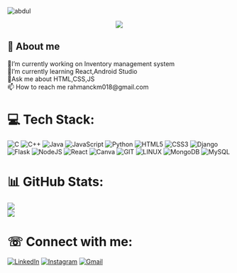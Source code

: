 
![abdul](https://github.com/Abdul-Rahman-9040/Abdul-Rahman-9040/assets/116431477/898ec541-ac81-492e-a16f-6d907f5bae3b)
<p align="center"><img src="https://i.imgur.com/A6bWGFl.gif"/></p>
<h2 align="left">💫 About me</h2> 
🔭I’m currently working on Inventory management system<br>🌱I’m currently learning React,Android Studio<br>💬Ask me about HTML,CSS,JS<br>📫 How to reach me rahmanckm018@gmail.com

# 💻 Tech Stack:
![C](https://img.shields.io/badge/c-%2300599C.svg?style=flat&logo=c&logoColor=white) ![C++](https://img.shields.io/badge/c++-%2300599C.svg?style=flat&logo=c%2B%2B&logoColor=white) ![Java](https://img.shields.io/badge/java-%23ED8B00.svg?style=flat&logo=openjdk&logoColor=white) ![JavaScript](https://img.shields.io/badge/javascript-%23323330.svg?style=flat&logo=javascript&logoColor=%23F7DF1E) ![Python](https://img.shields.io/badge/python-3670A0?style=flat&logo=python&logoColor=ffdd54) ![HTML5](https://img.shields.io/badge/html5-%23E34F26.svg?style=flat&logo=html5&logoColor=white) ![CSS3](https://img.shields.io/badge/css3-%231572B6.svg?style=flat&logo=css3&logoColor=white) ![Django](https://img.shields.io/badge/django-%23092E20.svg?style=flat&logo=django&logoColor=white)<br> ![Flask](https://img.shields.io/badge/flask-%23000.svg?style=flat&logo=flask&logoColor=white) ![NodeJS](https://img.shields.io/badge/node.js-6DA55F?style=flat&logo=node.js&logoColor=white) ![React](https://img.shields.io/badge/react-%2320232a.svg?style=flat&logo=react&logoColor=%2361DAFB) ![Canva](https://img.shields.io/badge/Canva-%2300C4CC.svg?style=flat&logo=Canva&logoColor=white) ![GIT](https://img.shields.io/badge/Git-fc6d26?style=flat&logo=git&logoColor=white) ![LINUX](https://img.shields.io/badge/Linux-FCC624?style=flat&logo=linux&logoColor=black) ![MongoDB](https://img.shields.io/badge/MongoDB-%234ea94b.svg?style=flat&logo=mongodb&logoColor=white) ![MySQL](https://img.shields.io/badge/mysql-%2300000f.svg?style=flat&logo=mysql&logoColor=white)
# 📊 GitHub Stats:
![](https://github-readme-streak-stats.herokuapp.com/?user=Abdul-Rahman-9040&theme=dark&hide_border=false)<br/>
![](https://github-readme-stats.vercel.app/api/top-langs/?username=Abdul-Rahman-9040&theme=dark&hide_border=false&include_all_commits=false&count_private=false&layout=compact)
# ☏ Connect with me:
<a href="https://www.linkedin.com/in/abdul-rahman-20b768254/" target="_blank"><img src="https://img.shields.io/badge/LinkedIn-%230077B5.svg?&style=flat-square&logo=linkedin&logoColor=white" alt="LinkedIn"></a>
<a href="https://instagram.com/itss___rahman?igshid=NGVhN2U2NjQ0Yg==" target="_blank"><img src="https://img.shields.io/badge/Instagram-%23E4405F.svg?&style=flat-square&logo=instagram&logoColor=white" alt="Instagram"></a>
[![Gmail](https://img.shields.io/badge/-Gmail-c14438?style=flat&logo=Gmail&logoColor=white)](mailto:rahmanckm018@gmail.com)
</p>

